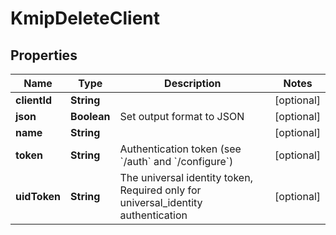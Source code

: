 

# KmipDeleteClient

## Properties

Name | Type | Description | Notes
------------ | ------------- | ------------- | -------------
**clientId** | **String** |  |  [optional]
**json** | **Boolean** | Set output format to JSON |  [optional]
**name** | **String** |  |  [optional]
**token** | **String** | Authentication token (see &#x60;/auth&#x60; and &#x60;/configure&#x60;) |  [optional]
**uidToken** | **String** | The universal identity token, Required only for universal_identity authentication |  [optional]



